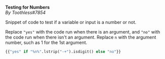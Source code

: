 **Testing for Numbers**  
*By Toothless#7854*  
  
Snippet of code to test if a variable or input is a number or not.   
  
Replace ``"yes"`` with the code run when there is an argument, and ``"no"`` with the code run when there isn't an argument. Replace ``n`` with the argument number, such as 1 for the 1st argument.  
  
```py  
{{"yes" if "%n%".lstrip("-+").isdigit() else "no"}}  
```